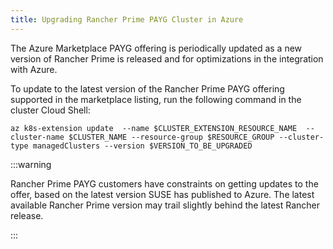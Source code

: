 ```yaml
---
title: Upgrading Rancher Prime PAYG Cluster in Azure
---
```


The Azure Marketplace PAYG offering is periodically updated as a new version of Rancher Prime is released and for optimizations in the integration with Azure.

To update to the latest version of the Rancher Prime PAYG offering supported in the marketplace listing, run the following command in the cluster Cloud Shell:

```shell
az k8s-extension update  --name $CLUSTER_EXTENSION_RESOURCE_NAME  --cluster-name $CLUSTER_NAME --resource-group $RESOURCE_GROUP --cluster-type managedClusters --version $VERSION_TO_BE_UPGRADED
```

:::warning

Rancher Prime PAYG customers have constraints on getting updates to the offer, based on the latest version SUSE has published to Azure. The latest available Rancher Prime version may trail slightly behind the latest Rancher release.

:::
